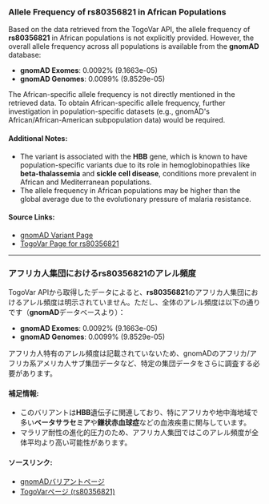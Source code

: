 ### Allele Frequency of rs80356821 in African Populations

Based on the data retrieved from the TogoVar API, the allele frequency of **rs80356821** in African populations is not explicitly provided. However, the overall allele frequency across all populations is available from the **gnomAD** database:

- **gnomAD Exomes**: 0.0092% (9.1663e-05)
- **gnomAD Genomes**: 0.0099% (9.8529e-05)

The African-specific allele frequency is not directly mentioned in the retrieved data. To obtain African-specific allele frequency, further investigation in population-specific datasets (e.g., gnomAD's African/African-American subpopulation data) would be required.

#### Additional Notes:
- The variant is associated with the **HBB** gene, which is known to have population-specific variants due to its role in hemoglobinopathies like **beta-thalassemia** and **sickle cell disease**, conditions more prevalent in African and Mediterranean populations.
- The allele frequency in African populations may be higher than the global average due to the evolutionary pressure of malaria resistance.

#### Source Links:
- [gnomAD Variant Page](https://gnomad.broadinstitute.org/variant/11-5226762-CAAAG-C?dataset=gnomad_r4)
- [TogoVar Page for rs80356821](https://togovar.org/dbsnp/rs80356821)

---

### アフリカ人集団におけるrs80356821のアレル頻度

TogoVar APIから取得したデータによると、**rs80356821**のアフリカ人集団におけるアレル頻度は明示されていません。ただし、全体のアレル頻度は以下の通りです（**gnomAD**データベースより）：

- **gnomAD Exomes**: 0.0092% (9.1663e-05)
- **gnomAD Genomes**: 0.0099% (9.8529e-05)

アフリカ人特有のアレル頻度は記載されていないため、gnomADのアフリカ/アフリカ系アメリカ人サブ集団データなど、特定の集団データをさらに調査する必要があります。

#### 補足情報:
- このバリアントは**HBB**遺伝子に関連しており、特にアフリカや地中海地域で多い**ベータサラセミア**や**鎌状赤血球症**などの血液疾患に関与しています。
- マラリア耐性の進化的圧力のため、アフリカ人集団ではこのアレル頻度が全体平均より高い可能性があります。

#### ソースリンク:
- [gnomADバリアントページ](https://gnomad.broadinstitute.org/variant/11-5226762-CAAAG-C?dataset=gnomad_r4)
- [TogoVarページ (rs80356821)](https://togovar.org/dbsnp/rs80356821)